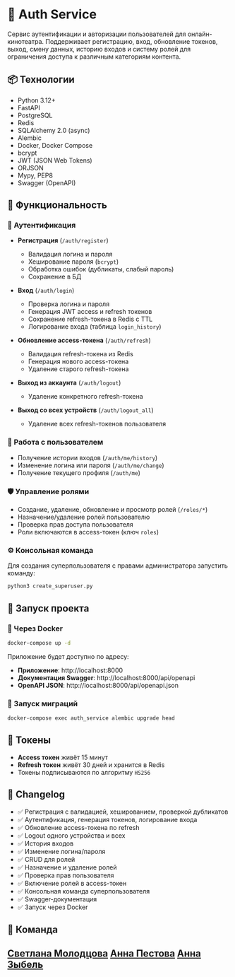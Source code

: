 # 🚀 Auth Service

Сервис аутентификации и авторизации пользователей для онлайн-кинотеатра. Поддерживает регистрацию, вход, обновление токенов, выход, смену данных, историю входов и систему ролей для ограничения доступа к различным категориям контента.

## 📦 Технологии

- Python 3.12+
- FastAPI
- PostgreSQL
- Redis
- SQLAlchemy 2.0 (async)
- Alembic
- Docker, Docker Compose
- bcrypt
- JWT (JSON Web Tokens)
- ORJSON
- Mypy, PEP8
- Swagger (OpenAPI)

## 📌 Функциональность

### 🔐 Аутентификация

- **Регистрация** (`/auth/register`)  
  - Валидация логина и пароля  
  - Хеширование пароля (`bcrypt`)  
  - Обработка ошибок (дубликаты, слабый пароль)  
  - Сохранение в БД  

- **Вход** (`/auth/login`)  
  - Проверка логина и пароля  
  - Генерация JWT access и refresh токенов  
  - Сохранение refresh-токена в Redis с TTL  
  - Логирование входа (таблица `login_history`)  

- **Обновление access-токена** (`/auth/refresh`)  
  - Валидация refresh-токена из Redis  
  - Генерация нового access-токена  
  - Удаление старого refresh-токена  

- **Выход из аккаунта** (`/auth/logout`)  
  - Удаление конкретного refresh-токена  

- **Выход со всех устройств** (`/auth/logout_all`)  
  - Удаление всех refresh-токенов пользователя  

### 👤 Работа с пользователем

- Получение истории входов (`/auth/me/history`)
- Изменение логина или пароля (`/auth/me/change`)
- Получение текущего профиля (`/auth/me`)

### 🛡️ Управление ролями

- Создание, удаление, обновление и просмотр ролей (`/roles/*`)
- Назначение/удаление ролей пользователю
- Проверка прав доступа пользователя
- Роли включаются в access-токен (ключ `roles`)

### ⚙️ Консольная команда

Для создания суперпользователя с правами администратора запустить команду:

```bash
python3 create_superuser.py
```

## 🧪 Запуск проекта

### 🐳 Через Docker

```bash
docker-compose up -d
```

Приложение будет доступно по адресу:

- **Приложение**: http://localhost:8000  
- **Документация Swagger**: http://localhost:8000/api/openapi  
- **OpenAPI JSON**: http://localhost:8000/api/openapi.json

### 🔄 Запуск миграций

```bash
docker-compose exec auth_service alembic upgrade head
```

## 🔐 Токены

- **Access токен** живёт 15 минут
- **Refresh токен** живёт 30 дней и хранится в Redis
- Токены подписываются по алгоритму `HS256`

## 📝 Changelog

- ✅ Регистрация с валидацией, хешированием, проверкой дубликатов
- ✅ Аутентификация, генерация токенов, логирование входа
- ✅ Обновление access-токена по refresh
- ✅ Logout одного устройства и всех
- ✅ История входов
- ✅ Изменение логина/пароля
- ✅ CRUD для ролей
- ✅ Назначение и удаление ролей
- ✅ Проверка прав пользователя
- ✅ Включение ролей в access-токен
- ✅ Консольная команда суперпользователя
- ✅ Swagger-документация
- ✅ Запуск через Docker

## 👥 Команда

[Светлана Молодцова](https://github.com/SMolodtsova13)
[Анна Пестова](https://github.com/Anna9449)
[Анна Зыбель](https://github.com/AnnZebel)
---
<!-- 
# Проектная работа 6 спринта

С этого модуля вы больше не будете получать чётко расписанное ТЗ, а задания для каждого спринта вы найдёте внутри уроков. Перед тем как начать программировать, вам предстоит продумать архитектуру решения, декомпозировать задачи и распределить их между командой.

В первом спринте модуля вы напишете основу вашего сервиса и реализуете все базовые требования к нему. Старайтесь избегать ситуаций, в которых один из ваших коллег сидит без дела. Для этого вам придётся составлять задачи, которые можно выполнить параллельно и выбрать единый стиль написания кода.

К концу спринта у вас должен получиться сервис авторизации с системой ролей, написанный на FastAPI. Первый шаг к этому — проработать и описать архитектуру вашего сервиса. Это значит, что перед тем, как приступить к разработке, нужно составить план действий: из чего будет состоять сервис, каким будет его API, какие хранилища он будет использовать и какой будет его схема данных. Описание нужно сдать на проверку наставнику. Вам предстоит выбрать, какой метод организации доступов использовать для онлайн-кинотеатра, и систему прав, которая позволит ограничить доступ к ресурсам. 

Для описания API рекомендуем использовать [OpenAPI](https://editor.swagger.io){target="_blank"}, если вы выберете путь REST. Или используйте текстовое описание, если вы планируете использовать gRPC. С этими инструментами вы познакомились в предыдущих модулях. Обязательно продумайте и опишите обработку ошибок. Например, как отреагирует ваш API, если обратиться к нему с истёкшим токеном? Будет ли отличаться ответ API, если передать ему токен с неверной подписью? А если имя пользователя уже занято? Документация вашего API должна включать не только ответы сервера при успешном завершении запроса, но и понятное описание возможных ответов с ошибкой.

Для успешного завершения первой части модуля в вашем сервисе должны быть реализованы API для аутентификации и система управления ролями. Роли понадобятся, чтобы ограничить доступ к некоторым категориям фильмов. Например, «Фильмы, выпущенные менее 3 лет назад» могут просматривать только пользователи из группы 'subscribers'.  

## API для сайта и личного кабинета

- регистрация пользователя;
- вход пользователя в аккаунт (обмен логина и пароля на пару токенов: JWT-access токен и refresh токен); 
- обновление access-токена;
- выход пользователя из аккаунта;
- изменение логина или пароля (с отправкой email вы познакомитесь в следующих модулях, поэтому пока ваш сервис должен позволять изменять личные данные без дополнительных подтверждений);
- получение пользователем своей истории входов в аккаунт;

## API для управления доступами

- CRUD для управления ролями:
  - создание роли,
  - удаление роли,
  - изменение роли,
  - просмотр всех ролей.
- назначить пользователю роль;
- отобрать у пользователя роль;
- метод для проверки наличия прав у пользователя. 

## Подсказки

1. Продумайте, что делать с анонимными пользователями, которым доступно всё, что не запрещено отдельными правами.
2. Метод проверки авторизации будет всегда нужен пользователям. Ходить каждый раз в БД — не очень хорошая идея. Подумайте, как улучшить производительность системы.
3. Добавьте консольную команду для создания суперпользователя, которому всегда разрешено делать все действия в системе.
4. Чтобы упростить себе жизнь с настройкой суперпользователя, продумайте, как сделать так, чтобы при авторизации ему всегда отдавался успех при всех запросах.
5. Для реализации ограничения по фильмам подумайте о присвоении им какой-либо метки. Это потребует небольшой доработки ETL-процесса.


## Дополнительное задание

Реализуйте кнопку «Выйти из остальных аккаунтов», не прибегая к хранению в БД активных access-токенов.

## Напоминаем о требованиях к качеству

Перед тем как сдать ваш код на проверку, убедитесь, что 

- Код написан по правилам pep8: при запуске [линтера](https://semakin.dev/2020/05/python_linters/){target="_blank"} в консоли не появляется предупреждений и возмущений;
- Все ключевые методы покрыты тестами: каждый ответ каждой ручки API и важная бизнес-логика тщательно проверены;
- У тестов есть понятное описание, что именно проверяется внутри. Используйте [pep257](https://www.python.org/dev/peps/pep-0257/){target="_blank"}; 
- Заполните README.md так, чтобы по нему можно было легко познакомиться с вашим проектом. Добавьте короткое, но ёмкое описание проекта. По пунктам опишите как запустить приложения с нуля, перечислив полезные команды. Упомяните людей, которые занимаются проектом и их роли. Ведите changelog: описывайте, что именно из задания модуля уже реализовано в вашем сервисе и пополняйте список по мере развития.
- Вы воспользовались лучшими практиками описания конфигурации приложений из урока.  -->
